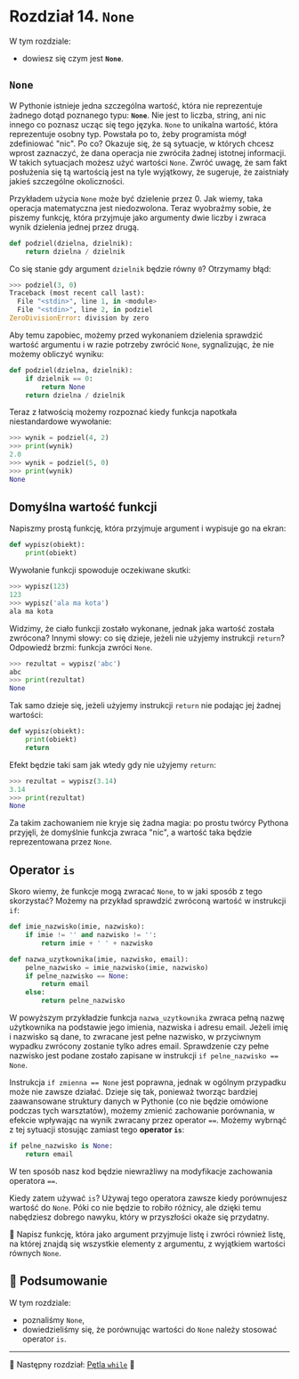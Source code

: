 # Rozdział 14. `None`

W tym rozdziale:

* dowiesz się czym jest **`None`**.


## `None`

W Pythonie istnieje jedna szczególna wartość, która nie reprezentuje
żadnego dotąd poznanego typu: **`None`**.  Nie jest to liczba, string, ani
nic innego co poznasz ucząc się tego języka.  `None` to unikalna wartość,
która reprezentuje osobny typ.  Powstała po to, żeby programista mógł
zdefiniować "nic".  Po co?  Okazuje się, że są sytuacje, w których chcesz
wprost zaznaczyć, że dana operacja nie zwróciła żadnej istotnej informacji.
W takich sytuacjach możesz użyć wartości `None`. Zwróć uwagę, że sam fakt
posłużenia się tą wartością jest na tyle wyjątkowy, że sugeruje, że
zaistniały jakieś szczególne okoliczności.

Przykładem użycia `None` może być dzielenie przez 0.  Jak wiemy, taka
operacja matematyczna jest niedozwolona.  Teraz wyobraźmy sobie, że piszemy
funkcję, która przyjmuje jako argumenty dwie liczby i zwraca wynik
dzielenia jednej przez drugą.

```python
def podziel(dzielna, dzielnik):
    return dzielna / dzielnik
```

Co się stanie gdy argument `dzielnik` będzie równy `0`?  Otrzymamy błąd:

```python
>>> podziel(3, 0)
Traceback (most recent call last):
  File "<stdin>", line 1, in <module>
  File "<stdin>", line 2, in podziel
ZeroDivisionError: division by zero
```

Aby temu zapobiec, możemy przed wykonaniem dzielenia sprawdzić wartość
argumentu i w razie potrzeby zwrócić `None`, sygnalizując, że nie możemy
obliczyć wyniku:

```python
def podziel(dzielna, dzielnik):
    if dzielnik == 0:
        return None
    return dzielna / dzielnik
```

Teraz z łatwością możemy rozpoznać kiedy funkcja napotkała niestandardowe
wywołanie:

```python
>>> wynik = podziel(4, 2)
>>> print(wynik)
2.0
>>> wynik = podziel(5, 0)
>>> print(wynik)
None
```


## Domyślna wartość funkcji

Napiszmy prostą funkcję, która przyjmuje argument i wypisuje go na ekran:

```python
def wypisz(obiekt):
    print(obiekt)
```

Wywołanie funkcji spowoduje oczekiwane skutki:

```python
>>> wypisz(123)
123
>>> wypisz('ala ma kota')
ala ma kota
```

Widzimy, że ciało funkcji zostało wykonane, jednak jaka wartość została
zwrócona?  Innymi słowy: co się dzieje, jeżeli nie użyjemy instrukcji
`return`?  Odpowiedź brzmi: funkcja zwróci `None`.

```python
>>> rezultat = wypisz('abc')
abc
>>> print(rezultat)
None
```

Tak samo dzieje się, jeżeli użyjemy instrukcji `return` nie podając jej
żadnej wartości:

```python
def wypisz(obiekt):
    print(obiekt)
    return
```

Efekt będzie taki sam jak wtedy gdy nie użyjemy `return`:

```python
>>> rezultat = wypisz(3.14)
3.14
>>> print(rezultat)
None
```

Za takim zachowaniem nie kryje się żadna magia: po prostu twórcy Pythona
przyjęli, że domyślnie funkcja zwraca "nic", a wartość taka będzie
reprezentowana przez `None`.


## Operator `is`

Skoro wiemy, że funkcje mogą zwracać `None`, to w jaki sposób z tego
skorzystać?  Możemy na przykład sprawdzić zwróconą wartość w instrukcji
`if`:

```python
def imie_nazwisko(imie, nazwisko):
    if imie != '' and nazwisko != '':
        return imie + ' ' + nazwisko

def nazwa_uzytkownika(imie, nazwisko, email):
    pelne_nazwisko = imie_nazwisko(imie, nazwisko)
    if pelne_nazwisko == None:
        return email
    else:
        return pelne_nazwisko
```

W powyższym przykładzie funkcja `nazwa_uzytkownika` zwraca pełną nazwę
użytkownika na podstawie jego imienia, nazwiska i adresu email.  Jeżeli
imię i nazwisko są dane, to zwracane jest pełne nazwisko, w przyciwnym
wypadku zwrócony zostanie tylko adres email.  Sprawdzenie czy pełne
nazwisko jest podane zostało zapisane w instrukcji
`if pelne_nazwisko == None`.

Instrukcja `if zmienna == None` jest poprawna, jednak w ogólnym przypadku
może nie zawsze działać.  Dzieje się tak, ponieważ tworząc bardziej
zaawansowane struktury danych w Pythonie (co nie będzie omówione podczas
tych warsztatów), możemy zmienić zachowanie porównania, w efekcie wpływając
na wynik zwracany przez operator `==`.  Możemy wybrnąć z tej sytuacji
stosując zamiast tego **operator `is`**:

```python
if pelne_nazwisko is None:
    return email
```

W ten sposób nasz kod będzie niewrażliwy na modyfikacje zachowania
operatora `==`.

Kiedy zatem używać `is`?  Używaj tego operatora zawsze kiedy porównujesz
wartość do `None`.  Póki co nie będzie to robiło różnicy, ale dzięki temu
nabędziesz dobrego nawyku, który w przyszłości okaże się przydatny.

:snake: Napisz funkcję, która jako argument przyjmuje listę i zwróci
również listę, na której znajdą się wszystkie elementy z argumentu,
z wyjątkiem wartości równych `None`.


## :pushpin: Podsumowanie

W tym rozdziale:

* poznaliśmy `None`,
* dowiedzieliśmy się, że porównując wartości do `None` należy stosować
operator `is`.


---

:checkered_flag: Następny rozdział: [Pętla `while`](./15_petla_while.md) :checkered_flag:

